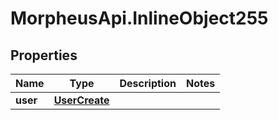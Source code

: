 # MorpheusApi.InlineObject255

## Properties

Name | Type | Description | Notes
------------ | ------------- | ------------- | -------------
**user** | [**UserCreate**](UserCreate.md) |  | 


